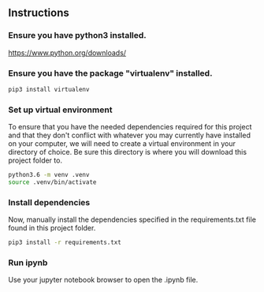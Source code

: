 ## Instructions

### Ensure you have python3 installed.
https://www.python.org/downloads/

### Ensure you have the package "virtualenv" installed.
```bash
pip3 install virtualenv
```
### Set up virtual environment
To ensure that you have the needed dependencies required for this project and that they don't conflict with whatever you may currently have installed on your computer, we will need to create a virtual environment in your directory of choice. Be sure this directory is where you will download this project folder to.

```bash
python3.6 -m venv .venv
source .venv/bin/activate
```

### Install dependencies
Now, manually install the dependencies specified in the requirements.txt file found in this project folder.

```bash
pip3 install -r requirements.txt
```

### Run ipynb
Use your jupyter notebook browser to open the .ipynb file.
